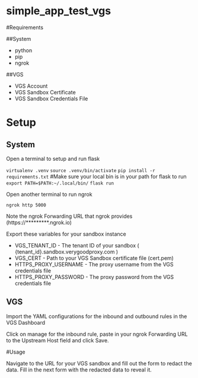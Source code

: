 # simple_app_test_vgs

#Requirements

##System

* python
* pip
* ngrok

##VGS

* VGS Account
* VGS Sandbox Certificate
* VGS Sandbox Credentials File

# Setup

## System

Open a terminal to setup and run flask

`virtualenv .venv`
`source .venv/bin/activate`
`pip install -r requirements.txt`
#Make sure your local bin is in your path for flask to run
`export PATH=$PATH:~/.local/bin/`
`flask run`

Open another terminal to run ngrok

`ngrok http 5000`

Note the ngrok Forwarding URL that ngrok provides (https://*********.ngrok.io)

Export these variables for your sandbox instance

* VGS_TENANT_ID - The tenant ID of your sandbox ( {tenant_id}.sandbox.verygoodproxy.com )
* VGS_CERT - Path to your VGS Sandbox certificate file (cert.pem)
* HTTPS_PROXY_USERNAME - The proxy username from the VGS credentials file
* HTTPS_PROXY_PASSWORD - The proxy password from the VGS credentials file

## VGS

Import the YAML configurations for the inbound and outbound rules in the VGS Dashboard

Click on manage for the inbound rule, paste in your ngrok Forwarding URL to the Upstream Host field and click Save.

#Usage

Navigate to the URL for your VGS sandbox and fill out the form to redact the data. Fill in the next form with the redacted data to reveal it.